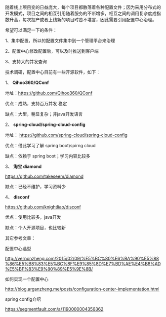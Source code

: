随着线上项目变的日益庞大，每个项目都散落着各种配置文件；因为采用分布式的开发模式，项目之间的相互引用随着服务的不断增多，相互之间的调用复杂度成指数升高，每次投产或者上线新的项目时苦不堪言，因此需要引用配置中心治理。

希望可以满足一下的条件：

1、集中配置，所以的配置文件集中到一个管理平台来治理

2、配置中心修改配置后，可以及时推送到客户端

3、支持大的并发查询

技术调研，配置中心目前有一些开源软件，如下：

1、 **Qihoo360/QConf**

地址：https://github.com/Qihoo360/QConf

优点：成熟，支持百万并发 稳定

缺点：大型，稍显复杂；非java开发语言

2、 **spring-cloud/spring-cloud-config**

地址： https://github.com/spring-cloud/spring-cloud-config

优点：借此学习了解 spring boot\spirng cloud

缺点：依赖于 spring boot；学习内容比较多

3、 **淘宝 diamond**

https://github.com/takeseem/diamond

缺点：已经不维护，学习资料少

4、 **disconf**

https://github.com/knightliao/disconf

优点：使用比较多，java开发

缺点：个人开源项目，也比较新

其它参考文章：

配置中心选型

http://vernonzheng.com/2015/02/09/%E5%BC%80%E6%BA%90%E5%88%86%E5%B8%83%E5%BC%8F%E9%85%8D%E7%BD%AE%E4%B8%AD%E5%BF%83%E9%80%89%E5%9E%8B/

如何实现一个配置中心

http://blog.arganzheng.me/posts/configuration-center-implementation.html

spring config介绍

https://segmentfault.com/a/1190000004356362

